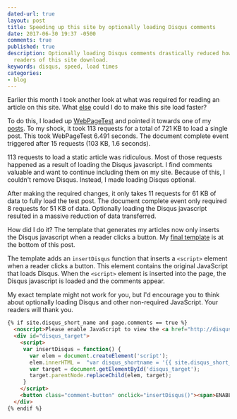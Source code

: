 ```yaml
---
dated-url: true
layout: post
title: Speeding up this site by optionally loading Disqus comments
date: 2017-06-30 19:37 -0500
comments: true
published: true
description: Optionally loading Disqus comments drastically reduced how much data
  readers of this site download.
keywords: disqus, speed, load times
categories:
- blog
---
```


Earlier this month I took another look at what was required for reading an article on this site.
What [else](/blog/2016/04/30/speeding-up-my-blog/) could I do to make this site load faster?

To do this, I loaded up [WebPageTest](http://webpagetest.org/) and pointed it towards one of my [posts](/blog/2017/05/30/adding-a-json-feed-to-octopress-slash-jekyll/).
To my shock, it took 113 requests for a total of 721 KB to load a single post.
This took WebPageTest 6.491 seconds.
The document complete event triggered after 15 requests (103 KB, 1.6 seconds).

113 requests to load a static article was ridiculous.
Most of those requests happened as a result of loading the Disqus javascript.
I find comments valuable and want to continue including them on my site.
Because of this, I couldn't remove Disqus.
Instead, I made loading Disqus optional.

After making the required changes, it only takes 11 requests for 61 KB of data to fully load the test post.
The document complete event only required 8 requests for 51 KB of data.
Optionally loading the Disqus javascript resulted in a massive reduction of data transferred.

How did I do it?
The template that generates my articles now only inserts the Disqus javascript when a reader clicks a button.
My [final template](https://github.com/jakemcc/jakemccrary.com/blob/74f4232ce7263ba3de48497d0c0d10a8fa1a73f9/source/_includes/disqus.html) is at the bottom of this post.

The template adds an `insertDisqus` function that inserts a `<script>` element when a reader clicks a button.
This element contains the original JavaScript that loads Disqus.
When the `<script>` element is inserted into the page, the Disqus javascript is loaded and the comments appear.

My exact template might not work for you, but I'd encourage you to think about optionally loading Disqus and other non-required JavaScript.
Your readers will thank you.

```html
{% if site.disqus_short_name and page.comments == true %}
  <noscript>Please enable JavaScript to view the <a href="http://disqus.com/?ref_noscript">comments powered by Disqus.</a></noscript>
  <div id="disqus_target">
    <script>
     var insertDisqus = function() {
       var elem = document.createElement('script');
       elem.innerHTML =  "var disqus_shortname = '{{ site.disqus_short_name }}'; var disqus_identifier = '{{ site.url }}{{ page.url }}'; var disqus_url = '{{ site.url }}{{ page.url }}'; (function () {var dsq = document.createElement('script'); dsq.type = 'text/javascript'; dsq.async = true; dsq.src = '//' + disqus_shortname + '.disqus.com/embed.js'; (document.getElementsByTagName('head')[0] || document.getElementsByTagName('body')[0]).appendChild(dsq);}());"
       var target = document.getElementById('disqus_target');
       target.parentNode.replaceChild(elem, target);
     }
    </script>
    <button class="comment-button" onclick="insertDisqus()"><span>ENABLE COMMENTS AND RECOMMENDED ARTICLES</span></button>
  </div>
{% endif %}
```